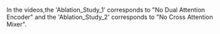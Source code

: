 In the videos,the 'Ablation_Study_1' corresponds to "No Dual Attention Encoder" and the 'Ablation_Study_2' corresponds to "No Cross Attention Mixer".
